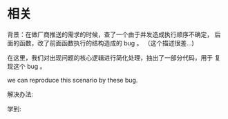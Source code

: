 # 相关

背景：在做厂商推送的需求的时候，查了一个由于并发造成执行顺序不确定，
后面的函数，改了前面函数执行的结构造成的 bug 。 （这个描述很差...) 

在这里，我们对出现问题的核心逻辑进行简化处理，抽出了一部分代码，用于
复现这个 bug 。

we can reproduce this scenario by these bug. 

解决办法:

学到:
